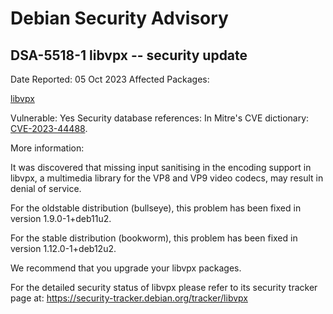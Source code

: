 
Debian Security Advisory
========================


DSA-5518-1 libvpx -- security update
------------------------------------



Date Reported:
05 Oct 2023
Affected Packages:

[libvpx](https://packages.debian.org/src:libvpx)

Vulnerable:
Yes
Security database references:
In Mitre's CVE dictionary: [CVE-2023-44488](https://security-tracker.debian.org/tracker/CVE-2023-44488).  

More information:

It was discovered that missing input sanitising in the encoding support
in libvpx, a multimedia library for the VP8 and VP9 video codecs, may
result in denial of service.


For the oldstable distribution (bullseye), this problem has been fixed
in version 1.9.0-1+deb11u2.


For the stable distribution (bookworm), this problem has been fixed in
version 1.12.0-1+deb12u2.


We recommend that you upgrade your libvpx packages.


For the detailed security status of libvpx please refer to its security
tracker page at:
<https://security-tracker.debian.org/tracker/libvpx>





